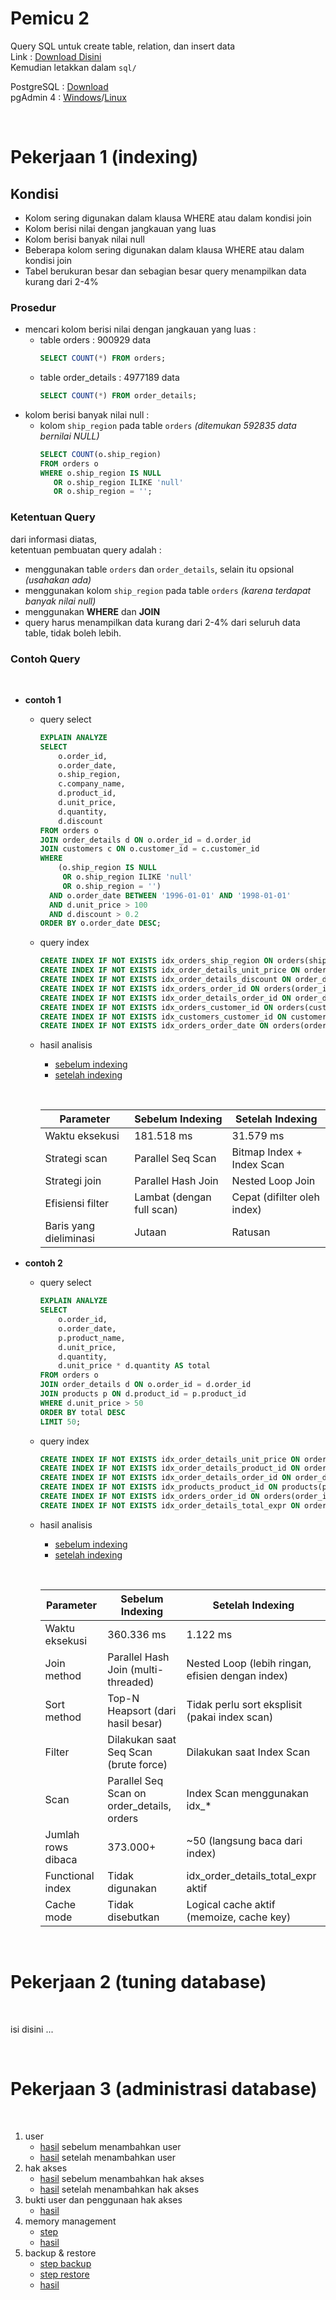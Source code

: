 # Pemicu 2

Query SQL untuk create table, relation, dan insert data  
Link : [Download Disini](https://drive.google.com/file/d/1g_OGEaDeOvwNqglYqdX8l87gs1VicFQ1/view)  
Kemudian letakkan dalam `sql/`  

PostgreSQL : [Download](https://www.enterprisedb.com/downloads/postgres-postgresql-downloads)  
pgAdmin 4 : [Windows](https://www.pgadmin.org/download/pgadmin-4-windows/)/[Linux](https://www.pgadmin.org/download/pgadmin-4-apt/)

<br>

# Pekerjaan 1 (indexing)

## Kondisi

- Kolom sering digunakan dalam klausa WHERE atau dalam kondisi join 
- Kolom berisi nilai dengan jangkauan yang luas 
- Kolom berisi banyak nilai null 
- Beberapa kolom sering digunakan dalam klausa WHERE atau dalam kondisi join 
- Tabel berukuran besar dan sebagian besar query menampilkan data kurang dari 2-4%

### Prosedur

- mencari kolom berisi nilai dengan jangkauan yang luas :
    - table orders : 900929 data
        ```sql
        SELECT COUNT(*) FROM orders;
        ```
    - table order_details : 4977189 data
        ```sql
        SELECT COUNT(*) FROM order_details;
        ```
- kolom berisi banyak nilai null :
    - kolom `ship_region` pada table `orders` *(ditemukan 592835 data bernilai NULL)*
        ```sql
        SELECT COUNT(o.ship_region)
        FROM orders o
        WHERE o.ship_region IS NULL
           OR o.ship_region ILIKE 'null'
           OR o.ship_region = '';
        ```

### Ketentuan Query

dari informasi diatas,  
ketentuan pembuatan query adalah :
- menggunakan table `orders` dan `order_details`, selain itu opsional *(usahakan ada)*
- menggunakan kolom `ship_region` pada table `orders` *(karena terdapat banyak nilai null)*
- menggunakan **WHERE** dan **JOIN**
- query harus menampilkan data kurang dari 2-4% dari seluruh data table, tidak boleh lebih.

### Contoh Query

<br>

- **contoh 1**
    - query select
        ```sql
        EXPLAIN ANALYZE
        SELECT 
            o.order_id,
            o.order_date,
            o.ship_region,
            c.company_name,
            d.product_id,
            d.unit_price,
            d.quantity,
            d.discount
        FROM orders o
        JOIN order_details d ON o.order_id = d.order_id
        JOIN customers c ON o.customer_id = c.customer_id
        WHERE 
            (o.ship_region IS NULL
             OR o.ship_region ILIKE 'null'
             OR o.ship_region = '')
          AND o.order_date BETWEEN '1996-01-01' AND '1998-01-01'
          AND d.unit_price > 100
          AND d.discount > 0.2
        ORDER BY o.order_date DESC;
        ```
    - query index
        ```sql
        CREATE INDEX IF NOT EXISTS idx_orders_ship_region ON orders(ship_region);
        CREATE INDEX IF NOT EXISTS idx_order_details_unit_price ON order_details(unit_price);
        CREATE INDEX IF NOT EXISTS idx_order_details_discount ON order_details(discount);
        CREATE INDEX IF NOT EXISTS idx_orders_order_id ON orders(order_id);
        CREATE INDEX IF NOT EXISTS idx_order_details_order_id ON order_details(order_id);
        CREATE INDEX IF NOT EXISTS idx_orders_customer_id ON orders(customer_id);
        CREATE INDEX IF NOT EXISTS idx_customers_customer_id ON customers(customer_id);
        CREATE INDEX IF NOT EXISTS idx_orders_order_date ON orders(order_date);
        ```
    - hasil analisis
        - [sebelum indexing](/image/indexing/indexing_1_sebelum.png)
        - [setelah indexing](/image/indexing/indexing_1_setelah.png)

        &nbsp;

        | **Parameter**            | **Sebelum Indexing**            | **Setelah Indexing**              |
        |--------------------------|----------------------------------|-----------------------------------|
        | Waktu eksekusi           | 181.518 ms                       | 31.579 ms                         |
        | Strategi scan            | Parallel Seq Scan               | Bitmap Index + Index Scan        |
        | Strategi join            | Parallel Hash Join              | Nested Loop Join                 |
        | Efisiensi filter         | Lambat (dengan full scan)       | Cepat (difilter oleh index)      |
        | Baris yang dieliminasi   | Jutaan                           | Ratusan                           |

- **contoh 2**
    - query select
        ```sql
        EXPLAIN ANALYZE
        SELECT 
            o.order_id,
            o.order_date,
            p.product_name,
            d.unit_price,
            d.quantity,
            d.unit_price * d.quantity AS total
        FROM orders o
        JOIN order_details d ON o.order_id = d.order_id
        JOIN products p ON d.product_id = p.product_id
        WHERE d.unit_price > 50
        ORDER BY total DESC
        LIMIT 50;
        ```
    - query index
        ```sql
        CREATE INDEX IF NOT EXISTS idx_order_details_unit_price ON order_details(unit_price);
        CREATE INDEX IF NOT EXISTS idx_order_details_product_id ON order_details(product_id);
        CREATE INDEX IF NOT EXISTS idx_order_details_order_id ON order_details(order_id);
        CREATE INDEX IF NOT EXISTS idx_products_product_id ON products(product_id);
        CREATE INDEX IF NOT EXISTS idx_orders_order_id ON orders(order_id);
        CREATE INDEX IF NOT EXISTS idx_order_details_total_expr ON order_details ((unit_price * quantity));
        ```
    - hasil analisis
        - [sebelum indexing](/image/indexing/indexing_2_sebelum.png)
        - [setelah indexing](/image/indexing/indexing_2_setelah.png)

        &nbsp;

        | **Parameter**            | **Sebelum Indexing**            | **Setelah Indexing**              |
        |--------------------------|----------------------------------|-----------------------------------|
        | Waktu eksekusi | 360.336 ms | 1.122 ms |
        | Join method | Parallel Hash Join (multi-threaded) | Nested Loop (lebih ringan, efisien dengan index) |
        | Sort method | Top-N Heapsort (dari hasil besar) | Tidak perlu sort eksplisit (pakai index scan) |
        | Filter | Dilakukan saat Seq Scan (brute force) | Dilakukan saat Index Scan |
        | Scan | Parallel Seq Scan on order_details, orders | Index Scan menggunakan idx_* |
        | Jumlah rows dibaca | 373.000+ | ~50 (langsung baca dari index) |
        | Functional index  | Tidak digunakan | idx_order_details_total_expr aktif |
        | Cache mode | Tidak disebutkan | Logical cache aktif (memoize, cache key) |

<br>

# Pekerjaan 2 (tuning database)

<br>

isi disini ...

<br>

# Pekerjaan 3 (administrasi database)

<br>

1. user
    - [hasil](/image/administration/tambah_user_sebelum.png) sebelum menambahkan user
    - [hasil](/image/administration/tambah_user_setelah.png) setelah menambahkan user
2. hak akses
    - [hasil](/image/administration/hak_akses_sebelum.png) sebelum menambahkan hak akses
    - [hasil](/image/administration/hak_akses_setelah.png) setelah menambahkan hak akses
3. bukti user dan penggunaan hak akses
    - [hasil](/image/administration/bukti/)
4. memory management
    - [step](/sql/memory_management/setting.md)
    - [hasil](/image/memory_management/)
5. backup & restore
    - [step backup](/sql/backup_restore/backup.md)
    - [step restore](/sql/backup_restore/restore.md)
    - [hasil](/image/backup_restore/)

<br>